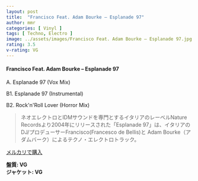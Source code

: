 ```yaml
---
layout: post
title:  "Francisco Feat. Adam Bourke – Esplanade 97"
author: mmr
categories: [ Vinyl ]
tags: [ Techno, Electro ]
image: ../assets/images/Francisco Feat. Adam Bourke – Esplanade 97.jpg
rating: 3.5
v-rating: VG
---
```


#### Francisco Feat. Adam Bourke – Esplanade 97

A. Esplanade 97 (Vox Mix)

B1. Esplanade 97 (Instrumental)

B2. Rock'n'Roll Lover (Horror Mix)

> ネオエレクトロとIDMサウンドを専門とするイタリアのレーベルNature Recordsより2004年にリリースされた「Esplanade 97」は、イタリアのDJ/プロデューサーFrancisco(Francesco de Bellis)と Adam Bourke（アダムバーク）によるテクノ・エレクトロトラック。

[メルカリで購入](https://jp.mercari.com/item/m23721600621)

<div class="mt-4 mb-4 d-flex align-items-center">
<strong class="mr-1">盤質: VG</strong>
</div>
<div class="mt-4 mb-4 d-flex align-items-center">
<strong class="mr-1">ジャケット: VG</strong>
</div>
